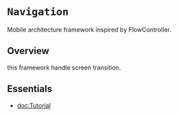 # ``Navigation``

Mobile architecture framework inspired by FlowController.

## Overview

this framework handle screen transition.

## Essentials

- <doc:Tutorial>
